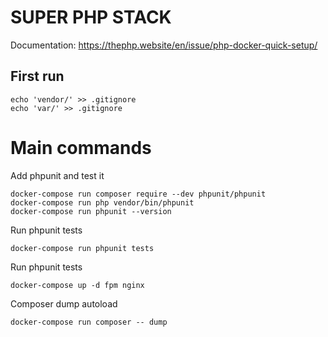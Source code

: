 # SUPER PHP STACK

Documentation: https://thephp.website/en/issue/php-docker-quick-setup/

## First run
```
echo 'vendor/' >> .gitignore
echo 'var/' >> .gitignore
```

# Main commands

Add phpunit and test it
```
docker-compose run composer require --dev phpunit/phpunit
docker-compose run php vendor/bin/phpunit
docker-compose run phpunit --version
```

Run phpunit tests
```
docker-compose run phpunit tests
```

Run phpunit tests
```
docker-compose up -d fpm nginx
```

Composer dump autoload
```
docker-compose run composer -- dump
```
